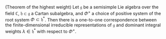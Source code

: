 (Theorem of the highest weight) Let $\mathfrak{g}$ be a semisimple Lie algebra over the field $\mathbb{C}$, $\mathfrak{h} \subset \mathfrak{g}$ a Cartan subalgebra, and $\Phi^+$ a choice of positive system of the root system $\Phi \subset \mathfrak{h}^*$. Then there is a one-to-one correspondence between the finite-dimensional irreducible representations of $\mathfrak{g}$ and dominant integral weights $\lambda \in \mathfrak{h}^*$ with respect to $\Phi^+$.
